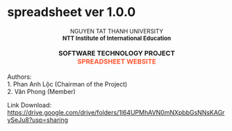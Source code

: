 # spreadsheet ver 1.0.0
<div style="font-size: 13px;" align="center">NGUYEN TAT THANH UNIVERSITY</div>
<div align="center"><strong><span style="font-size: 13px;">NTT Institute of International Education</span></strong></div>
</br>
<div align="center"><strong><span style="font-size: 15px;">SOFTWARE TECHNOLOGY PROJECT</span></strong></div>
<div align="center"><strong><span style="font-size: 15px; color: #FF5733;">SPREADSHEET WEBSITE</span></strong></div>
</br>
Authors:
<br>1. Phan Anh Lộc (Chairman of the Project)
<br>2. Văn Phong (Member)

Link Download: https://drive.google.com/drive/folders/1l64UPMhAVN0mNXpbbGsNNsKAGrySeJu8?usp=sharing
